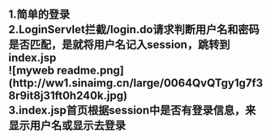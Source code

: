 <h2>
1.简单的登录
  <br>
2.LoginServlet拦截/login.do请求判断用户名和密码是否匹配，是就将用户名记入session，跳转到index.jsp
  <br>
  ![myweb readme.png](http://ww1.sinaimg.cn/large/0064QvQTgy1g7f38r9it8j31ft0h240k.jpg)
  <br>
3.index.jsp首页根据session中是否有登录信息，来显示用户名或显示去登录</h2>
